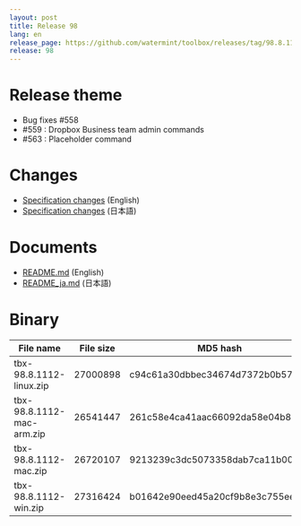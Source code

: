 ```yaml
---
layout: post
title: Release 98
lang: en
release_page: https://github.com/watermint/toolbox/releases/tag/98.8.1112
release: 98
---
```


# Release theme

* Bug fixes #558
* #559 : Dropbox Business team admin commands
* #563 : Placeholder command

# Changes

* [Specification changes](https://github.com/watermint/toolbox/blob/98.8.1112/docs/releases/changes98.md) (English)
* [Specification changes](https://github.com/watermint/toolbox/blob/98.8.1112/docs/releases/changes98.md) (日本語)

# Documents

* [README.md](https://github.com/watermint/toolbox/blob/98.8.1112/README.md) (English)
* [README_ja.md](https://github.com/watermint/toolbox/blob/98.8.1112/README_ja.md) (日本語)

# Binary

| File name                 | File size | MD5 hash                         | SHA256 hash                                                      |
|---------------------------|-----------|----------------------------------|------------------------------------------------------------------|
| tbx-98.8.1112-linux.zip   | 27000898  | c94c61a30dbbec34674d7372b0b57b72 | 0220c193eb674d8e9e0425a733ab1b4599691c54ca00a9f91571c8e709e117d5 |
| tbx-98.8.1112-mac-arm.zip | 26541447  | 261c58e4ca41aac66092da58e04b873a | 92765af09bf6b298c45950623ce4c447700949deb36bfd57cef9a3fb918e9164 |
| tbx-98.8.1112-mac.zip     | 26720107  | 9213239c3dc5073358dab7ca11b00cfb | cb8ac61063029cabad01a36b4727225ccea0e8421cf5fb49e8ee5ad7c025c768 |
| tbx-98.8.1112-win.zip     | 27316424  | b01642e90eed45a20cf9b8e3c755ee7a | c8e893fd50b779144886fc88756101e367153046817bf16ba10e77066e81740e |


